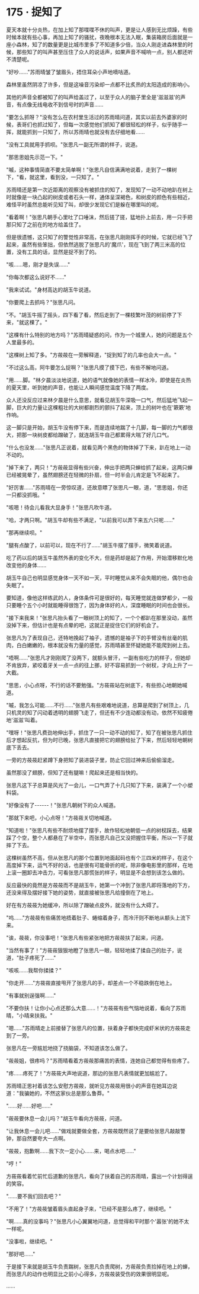 <link rel="stylesheet" href="../../styles/text.css" />
<h1>175 · 捉知了</h1>

夏天本就十分炎热，在加上知了那喋喋不休的叫声，更是让人感到无比烦躁，有些时候本就有些心事，再加上知了的骚扰，夜晚根本无法入眠，集装箱房后面就是一座小森林，知了的数量更是比城市里多了不知道多少倍，当众人刚走进森林里的时候，那些知了的叫声甚至压住了众人的说话声，如果声音不喊响一点，别人都还听不清楚呢。

"好吵......"苏雨晴皱了皱眉头，捂住耳朵小声地嘀咕道。

森林里虽然阴凉了许多，但是这噪音污染却一点都不比炙热的太阳造成的影响小。

其他的声音全都被知了的叫声给盖过了，以至于众人的脑子里全是'滋滋滋'的声音，有点像无线电收不到信号时的声音......

"要怎么抓呀？"没有怎么在农村里生活过的苏雨晴问道，其实以前去外婆家的时候，表哥们也抓过知了，但每一次感觉他们抓知了都很轻松的样子，似乎随手一挥，就能抓到一只知了，所以苏雨晴也就没有去仔细地看......

"没有工具就用手抓呗。"张思凡一副无所谓的样子，说道。

"那思思姐先示范一下。"

"嘁，这种事情简直不要太简单啊！"张思凡自信满满地说着，走到了一棵树下，"看，就这里，看到没，一只知了。"

苏雨晴还是第一次近距离的观察没有被抓住的知了，发现知了一动不动地趴在树上时就像是一块凸起的树皮或者石头一样，通体呈深褐色，和树皮的颜色有些相近，难怪平时虽然总能听见知了叫，却很少发现它们是躲在哪里叫的呢。

"看着啊！"张思凡朝手心里吐了口唾沫，然后搓了搓，猛地扑上前去，用一只手把那只知了之前在的地方给盖住了。

但是很遗憾，这只知了的警觉性非常高，在张思凡刚刚挥手的时候，它就已经飞了起来，虽然有些笨拙，但依然逃脱了张思凡的'魔爪'，现在飞到了两三米高的位置，没有工具的话，显然是捉不到了的。

"咳......嗯，刚才是失误......"

"你每次都这么说好不......"

"我来试试。"身材高达的胡玉牛说道。

"你要爬上去抓吗？"张思凡问。

"不。"胡玉牛摇了摇头，四下看了看，然后走到了一棵枝繁叶茂的树前停了下来，"就这棵了。"

"这棵有什么特别的地方吗？"苏雨晴疑惑的问，作为一个城里人，她的问题是五个人里最多的。

"这棵树上知了多。"方莜莜在一旁解释道，"捉到知了的几率也会大一点。"

"不过这么高，阿牛要怎么捉啊？"张思凡摸了摸下巴，有些不解地问道。

"用......脚。"林夕晨淡淡地说道，她的语气就像她的表情一样冰冷，即使是在炎热的夏天里，听到她的声音，也能让人瞬间感觉温度下降了两度。

众人还没反应过来林夕晨是什么意思，就看见胡玉牛深吸一口气，然后猛地飞起一脚，巨大的力量让这棵粗壮的大树都剧烈的颤抖了起来，顶上的树叶也在'簌簌'地作响。

这一脚只是开始，胡玉牛没有停下来，而是连续地踹了十几脚，每一脚的力气都很大，把那一块树皮都给蹭破了，就连胡玉牛自己都累得大喘了好几口气。

"什么也没发......"张思凡正说着，就看见两个黑色的物体掉了下来，趴在地上一动不动的。

"掉下来了，两只！"方莜莜显得有些兴奋，伸出手把两只蝉给抓了起来，这两只蝉已经被晃晕了，虽然翅膀还在轻微的扑扇，但一时半会儿肯定是飞不起来了。

"好厉害......"苏雨晴在一旁惊叹道，还故意瞟了张思凡一眼，道，"思思姐，你还一只都没抓哦。"

"咳嗯！待会儿看我大显身手！"张思凡吹牛道。

"哈，才两只啊。"胡玉牛却有些不满足，"以前我可以弄下来五六只呢......"

"那再继续呗。"

"腿有点酸了，以前可以，现在不行了......"胡玉牛摆了摆手，微笑着说道。

吃了药以后的胡玉牛虽然外表的变化不大，但是药却是起了作用，开始潜移默化地改变他的身体......

胡玉牛自己也明显感觉身体一天不如一天，平时睡觉从来不会失眠的他，偶尔也会失眠了。

要知道，像他这样练武的人，身体条件可是很好的，每天睡觉就连做梦都少，一般只要睡个五个小时就能睡得很饱了，因为身体好的人，深度睡眠的时间也会很长。

"接下来我来！"张思凡抬头看了一眼树顶上的知了，一个个都趴在那里没动，虽然没掉下来，但估计也是有点晕的吧，这就正是捉住它们的好机会了。

张思凡为了表现自己，还特地挽起了袖子，遗憾的是袖子下的手臂没有丝毫的肌肉，白白嫩嫩的，根本就没有力量的感觉，苏雨晴甚至怀疑她能不能爬到树上去。

"唔啊......"张思凡才刚刚爬了没两下，就额头冒汗，一副有些吃力的样子，但她却不肯放弃，紧咬着牙关一点一点的往上挪，好不容易抓到一个树杈，才向上升了一大截。

"思思，小心点呀，不行的话不要勉强。"方莜莜站在树底下，有些担心地朝她喊道。

"嘁，我怎么可能......不行......"张思凡有些艰难地说道，总算是爬到了树顶上，几只机灵的知了闪动着透明的翅膀飞走了，但还有不少连动都没有动，依然不知疲倦地'滋滋'叫着。

"嘿呀！"张思凡费劲地伸出手，抓住了一只一动不动的知了，知了在被张思凡抓住后才想起反抗，但为时已晚，张思凡直接把它的翅膀给扯了下来，然后轻轻地朝树底下丢去。

一旁的方莜莜赶紧蹲下身把知了装进袋子里，防止它回过神来后偷偷溜走。

虽然那没了翅膀，但知了还有腿嘛！爬起来还是相当快的。

张思凡这下子总算是风光了一会儿，一口气弄了十几只知了下来，装满了一个小塑料袋。

"好像没有了------！"张思凡朝树下的众人喊道。

"那就下来吧，小心点呀！"方莜莜关切地喊道。

"知道啦！"张思凡有些不耐烦地摆了摆手，故作轻松地朝低一点的树杈踩去，结果踩了个空，整个人都悬在了半空中，而张思凡自己又没把握住平衡，所以一下子就摔了下去。

这棵树虽然不高，但从张思凡的那个位置到地面起码也有个三四米的样子，在这个高度掉下来，运气不好的话，也是很有可能骨折的呢，除非像电影里的那样，在地上滚一圈卸去冲击力，可看张思凡那慌张的样子，明显是不会想到该怎么做的。

反应最快的竟然是方莜莜而不是胡玉牛，她第一个冲到了张思凡即将落地的下方，还没来得及摆好接下她的姿势，就直接被张思凡给撞倒在了地上。

好在有方莜莜为她缓冲，所以除了蹭破点皮外，就没有什么大碍了。

"呜......"方莜莜有些痛苦地捂着肚子、蜷缩着身子，而冷汗则不断地从额头上流下来。

"诶，莜莜，你没事吧！"张思凡有些紧张地把方莜莜扶了起来，问道。

"当然有事了！"方莜莜狠狠地瞪了张思凡一眼，轻轻地揉了揉自己的肚子，说道，"肚子疼死了......"

"咳咳......我帮你揉揉？"

"你走开......"方莜莜直接甩开了张思凡的手，却差点一个不稳跌倒在地上。

"有事就别逞强啊......"

"不要你扶！让你小心点还那么大意......！"方莜莜有些气恼地说着，看向了苏雨晴，"小晴来扶我。"

"嗯......"苏雨晴走上前接替了张思凡的位置，扶着身子都快完成虾米状的方莜莜走到了一旁。

张思凡在一旁尴尬地挠了挠脑袋，不知道该怎么做了。

"莜莜姐，很疼吗？"苏雨晴看着方莜莜那痛苦的表情，连她自己都觉得有些疼了。

"疼......疼死了！"方莜莜大声地说道，那边的张思凡表情就更加尴尬了。

苏雨晴正思衬着该怎么安慰方莜莜，就听见方莜莜用很小的声音在她耳边说道："我骗她的，不然这家伙总是那么鲁莽。"

"......好......好吧......"

"莜莜要休息一会儿吗？"胡玉牛看向方莜莜，问道。

"让我休息一会儿吧......"做戏就要做全套，方莜莜既然说了是要给张思凡敲敲警钟，那自然要夸大一点啊。

"莜莜，抱歉啊......我下次一定小心......来，喝点水吧......"

"哼！"

方莜莜看着忙前忙后道歉的张思凡，看向了扶着自己的苏雨晴，露出一个计划得逞的笑容。

"......要不我们回去吧？"

"不用了！"方莜莜皱着眉头直起身子来，"已经不是那么疼了，继续吧。"

"啊......真的没事吗？"张思凡小心翼翼地问道，总觉得和平时那个'嚣张'的她不太一样呢。

"没事啦，继续吧。"

"那好吧......"

于是接下来就是胡玉牛负责踹树，张思凡负责爬树，方莜莜负责捡掉在地上的蝉，而张思凡的动作也明显比之前小心得多，方莜莜装受伤的效果很明显呢。

......
